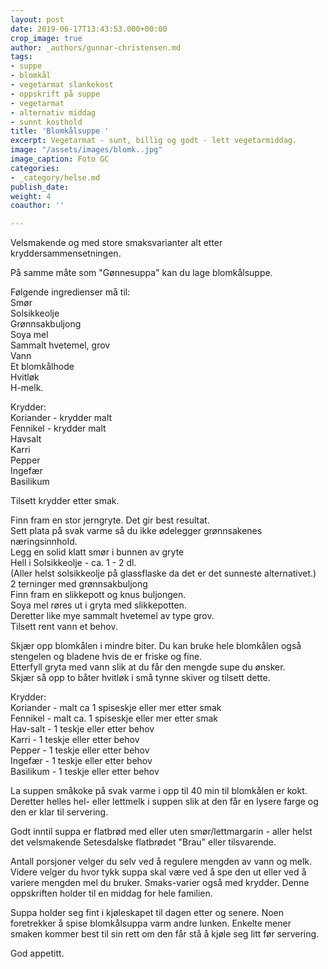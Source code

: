 ```yaml
---
layout: post
date: 2019-06-17T13:43:53.000+00:00
crop_image: true
author: _authors/gunnar-christensen.md
tags:
- suppe
- blomkål
- vegetarmat slankekost
- oppskrift på suppe
- vegetarmat
- alternativ middag
- sunnt kosthold
title: 'Blomkålsuppe '
excerpt: Vegetarmat - sunt, billig og godt - lett vegetarmiddag.
image: "/assets/images/blomk..jpg"
image_caption: Foto GC
categories:
- _category/helse.md
publish_date: 
weight: 4
coauthor: ''

---
```

Velsmakende og med store smaksvarianter alt etter kryddersammensetningen.

På samme måte som "Gønnesuppa" kan du lage blomkålsuppe.

Følgende ingredienser må til:  
Smør  
Solsikkeolje  
Grønnsakbuljong  
Soya mel  
Sammalt hvetemel, grov  
Vann  
Et blomkålhode  
Hvitløk  
H-melk.

Krydder:  
Koriander - krydder malt  
Fennikel - krydder malt  
Havsalt  
Karri  
Pepper  
Ingefær  
Basilikum

Tilsett krydder etter smak.

 Finn fram en stor jerngryte. Det gir best resultat.  
Sett plata på svak varme så du ikke ødelegger grønnsakenes næringsinnhold.  
Legg en solid klatt smør i bunnen av gryte  
Hell i Solsikkeolje - ca. 1 - 2 dl.  
(Aller helst solsikkeolje på glassflaske da det er det sunneste alternativet.)  
2 terninger med grønnsakbuljong  
Finn fram en slikkepott og knus buljongen.  
Soya mel røres ut i gryta med slikkepotten.  
Deretter like mye sammalt hvetemel av type grov.  
Tilsett rent vann et behov.

Skjær opp blomkålen i mindre biter. Du kan bruke hele blomkålen også stengelen og bladene hvis de er friske og fine.  
Etterfyll gryta med vann slik at du får den mengde supe du ønsker.  
Skjær så opp to båter hvitløk i små tynne skiver og tilsett dette.

Krydder:  
Koriander - malt ca 1 spiseskje eller mer etter smak  
Fennikel - malt ca. 1 spiseskje  eller mer etter smak  
Hav-salt - 1 teskje eller etter behov  
Karri - 1 teskje eller etter behov  
Pepper - 1 teskje eller etter behov  
Ingefær - 1 teskje eller etter behov  
Basilikum - 1 teskje eller etter behov

La suppen småkoke på svak varme i opp til 40 min til blomkålen er kokt.  
Deretter helles hel- eller lettmelk i suppen slik at den får en lysere farge og den er klar til servering.  
  
Godt inntil suppa er flatbrød med eller uten smør/lettmargarin - aller helst det velsmakende Setesdalske flatbrødet "Brau" eller tilsvarende.  
  
Antall porsjoner velger du selv ved å regulere mengden av vann og melk. Videre velger du hvor tykk suppa skal være ved å spe den ut eller ved å variere mengden mel du bruker. Smaks-varier også med krydder. Denne oppskriften holder til en middag for hele familien.

Suppa holder seg fint i kjøleskapet til dagen etter og senere. Noen foretrekker å spise blomkålsuppa varm andre lunken. Enkelte mener smaken kommer best til sin rett om den får stå å kjøle seg litt før servering.

God appetitt.